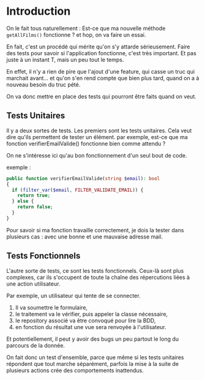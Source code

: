 # Introduction

On le fait tous naturellement : Est-ce que ma nouvelle méthode `getAllFilms()` fonctionne ? et hop, on va faire un essai.

En fait, c'est un procédé qui mérite qu'on s'y attarde sérieusement. Faire des tests pour savoir si l'application fonctionne, c'est très important. Et pas juste à un instant T, mais un peu tout le temps.

En effet, il n'y a rien de pire que l'ajout d'une feature, qui casse un truc qui marchait avant... et qu'on s'en rend compte que bien plus tard, quand on a à nouveau besoin du truc pété.

On va donc mettre en place des tests qui pourront être faits quand on veut.

## Tests Unitaires

Il y a deux sortes de tests. Les premiers sont les tests unitaires. Cela veut dire qu'ils permettent de tester un élément. par exemple, est-ce que ma fonction verifierEmailValide() fonctionne bien comme attendu ?

On ne s'intéresse ici qu'au bon fonctionnement d'un seul bout de code.

exemple :

```php
public function verifierEmailValide(string $email): bool
{
  if (filter_var($email, FILTER_VALIDATE_EMAIL)) {
    return true;
  } else {
    return false;
  }
}
```

Pour savoir si ma fonction travaille correctement, je dois la tester dans plusieurs cas : avec une bonne et une mauvaise adresse mail.

## Tests Fonctionnels

L'autre sorte de tests, ce sont les tests fonctionnels. Ceux-là sont plus complexes, car ils s'occupent de toute la chaîne des répercutions liées à une action utilisateur.

Par exemple, un utilisateur qui tente de se connecter.

1. Il va soumettre le formulaire,
2. le traitement va le vérifier, puis appeler la classe nécessaire,
3. le repository associé va être convoqué pour lire la BDD,
4. en fonction du résultat une vue sera renvoyée à l'utilisateur.

Et potentiellement, il peut y avoir des bugs un peu partout le long du parcours de la donnée.

On fait donc un test d'ensemble, parce que même si les tests unitaires répondent que tout marche séparément, parfois la mise à la suite de plusieurs actions crée des comportements inattendus.